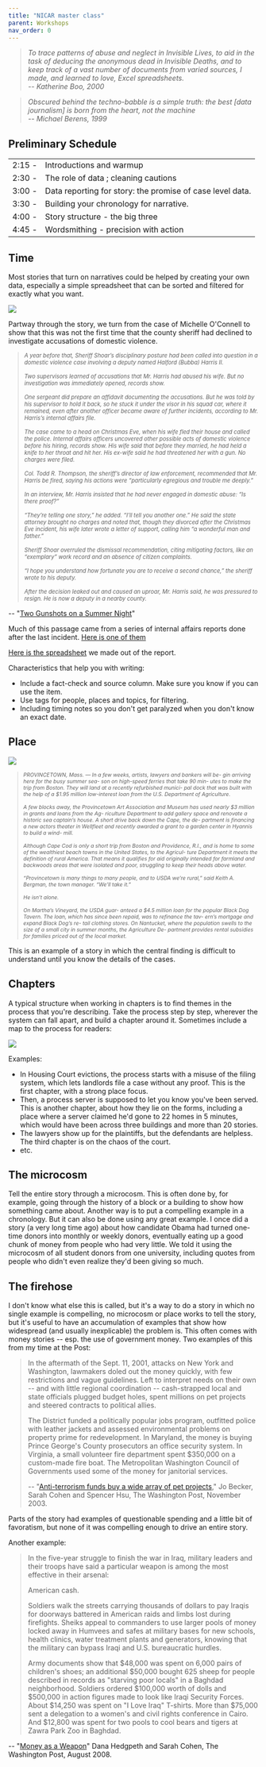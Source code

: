 ```yaml
---
title: "NICAR master class"
parent: Workshops
nav_order: 0
---
```



<blockquote>
<i>To trace patterns of abuse and neglect in Invisible Lives, to aid in the task of deducing the anonymous dead in Invisible Deaths, and to keep track of a vast number of documents from varied sources, I made, and learned to love, Excel spreadsheets. <br>
--  Katherine Boo, 2000 </i>
</blockquote>

<blockquote>
<i>Obscured behind the techno-babble is a simple truth: the best [data journalism] is born from the heart, not the machine
<br>
-- Michael Berens, 1999 </i>
</blockquote>

##  Preliminary Schedule

|      |      |
| --- | --- |
| 2:15 - | Introductions and warmup
| 2:30 - | The role of data ; cleaning cautions
| 3:00 -  | Data reporting for story: the promise of case level data.
| 3:30 - | Building your chronology for narrative.
| 4:00 - | Story structure - the big three
| 4:45 - | Wordsmithing - precision with action

## Time

Most stories that turn on narratives could be helped by creating your own data, especially a simple spreadsheet that can be sorted and filtered for exactly what you want.

![](images/twogunshots2.jpg)

Partway through the story, we turn from the case of Michelle O'Connell to show that this was not the first time that the county sheriff had declined to investigate accusations of domestic violence.

<blockquote style="font-size:80%;font-style:italic">
A year before that, Sheriff Shoar’s disciplinary posture had been called into question in a domestic violence case involving a deputy named Halford (Bubba) Harris II.
<br><br>
Two supervisors learned of accusations that Mr. Harris had abused his wife. But no investigation was immediately opened, records show.
<br><br>
One sergeant did prepare an affidavit documenting the accusations. But he was told by his supervisor to hold it back, so he stuck it under the visor in his squad car, where it remained, even after another officer became aware of further incidents, according to Mr. Harris’s internal affairs file.
<br><br>
The case came to a head on Christmas Eve, when his wife fled their house and called the police. Internal affairs officers uncovered other possible acts of domestic violence before his hiring, records show. His wife said that before they married, he had held a knife to her throat and hit her. His ex-wife said he had threatened her with a gun. No charges were filed.
<br><br>
Col. Todd R. Thompson, the sheriff’s director of law enforcement, recommended that Mr. Harris be fired, saying his actions were “particularly egregious and trouble me deeply.”
<br><br>
In an interview, Mr. Harris insisted that he had never engaged in domestic abuse: “Is there proof?”
<br><br>
“They’re telling one story,” he added. “I’ll tell you another one.” He said the state attorney brought no charges and noted that, though they divorced after the Christmas Eve incident, his wife later wrote a letter of support, calling him “a wonderful man and father.”
<br><br>
Sheriff Shoar overruled the dismissal recommendation, citing mitigating factors, like an “exemplary” work record and an absence of citizen complaints.
<br><br>
“I hope you understand how fortunate you are to receive a second chance,” the sheriff wrote to his deputy.
<br><br>
After the decision leaked out and caused an uproar, Mr. Harris said, he was pressured to resign. He is now a deputy in a nearby county.
</blockquote>

-- "[Two Gunshots on a Summer Night](http://www.nytimes.com/projects/2013/two-gunshots/index.html)"


Much of this passage came from a series of internal affairs reports done after the last incident.
[Here is one of them]({{site.baseurl}}/assets/docs/internal-affairs-report)

[Here is the spreadsheet]({{site.baseurl}}/assets/data/xlexamples/bubba_harris_protocol.xlsx) we made out of the report.

Characteristics that help you with writing:
* Include a fact-check and source column. Make sure you know if you can use the item.
* Use tags for people, places and topics, for filtering.
* Including timing notes so you don't get paralyzed when you don't know an exact date.

## Place

![](images/rural.png)

<blockquote style="font-size:75%;font-style:italic">
PROVINCETOWN, Mass. — In a few weeks, artists, lawyers and bankers will be- gin arriving here for the busy summer sea- son on high-speed ferries that take 90 min- utes to make the trip from Boston. They will land at a recently refurbished munici- pal dock that was built with the help of a $1.95 million low-interest loan from the U.S. Department of Agriculture.
<br><br>
A few blocks away, the Provincetown Art Association and Museum has used nearly $3 million in grants and loans from the Ag- riculture Department to add gallery space and renovate a historic sea captain’s house. A short drive back down the Cape, the de- partment is financing a new actors theater in Wellfleet and recently awarded a grant to a garden center in Hyannis to build a wind- mill.
<br><br>
Although Cape Cod is only a short trip from Boston and Providence, R.I., and is home to some of the wealthiest beach towns in the United States, to the Agricul- ture Department it meets the definition of rural America. That means it qualifies for aid originally intended for farmland and
backwoods areas that were isolated and poor, struggling to keep their heads above water.
<br><br>
“Provincetown is many things to many people, and to USDA we’re rural,” said Keith A. Bergman, the town manager. “We’ll take it.”
<br><br>
He isn’t alone.
<br><br>
On Martha’s Vineyard, the USDA guar- anteed a $4.5 million loan for the popular Black Dog Tavern. The loan, which has since been repaid, was to refinance the tav- ern’s mortgage and expand Black Dog’s re- tail clothing stores. On Nantucket, where the population swells to the size of a small city in summer months, the Agriculture De- partment provides rental subsidies for families priced out of the local market.
</blockquote>

This is an example of a story in which the central finding is difficult to understand until you know the details of the cases.

## Chapters

A typical structure when working in chapters is to find themes in the process that you're describing.  Take the process step by step, wherever the system can fall apart, and build a chapter around it. Sometimes include a map to the process for readers:

![](images/fatality-map.png)

Examples:

* In Housing Court evictions, the process starts with a misuse of the filing system, which lets landlords file a case without any proof. This is the first chapter, with a strong place focus.
* Then, a process server is supposed to let you know you've been served. This is another chapter, about how they lie on the forms, including a place where a server claimed he'd gone to 22 homes in 5 minutes, which would have been across three buildings and more than 20 stories.
* The lawyers show up for the plaintiffs, but the defendants are helpless. The third chapter is on the chaos of the court.
* etc.


## The microcosm

Tell the entire story through a microcosm. This is often done by, for example, going through the history of a block or a building to show how something came about. Another way is to put a compelling example in a chronology.  But it can also be done using any great example. I once did a story (a very long time ago) about how candidate Obama had turned one-time donors into monthly or weekly donors, eventually eating up a good chunk of money from people who had very little. We told it using the microcosm of all student donors from one university, including quotes from people who didn't even realize they'd been giving so much.

## The firehose

I don't know what else this is called, but it's a way to do a story in which no single example is compelling, no microcosm or place works to tell the story, but it's useful to have an accumulation of examples that show how widespread (and usually inexplicable) the problem is. This often comes with money stories -- esp. the use of government money. Two examples of this from my time at the Post:

<blockquote><p>In the aftermath of the Sept. 11, 2001, attacks on New York and Washington, lawmakers doled out the money quickly, with few restrictions and vague guidelines. Left to interpret needs on their own -- and with little regional coordination -- cash-strapped local and state officials plugged budget holes, spent millions on pet projects and steered contracts to political allies.</p>
<p>The District funded a politically popular jobs program, outfitted police with leather jackets and assessed environmental problems on property prime for redevelopment. In Maryland, the money is buying Prince George's County prosecutors an office security system. In Virginia, a small volunteer fire department spent $350,000 on a custom-made fire boat. The Metropolitan Washington Council of Governments used some of the money for janitorial services.</p>

-- "[Anti-terrorism funds buy a wide array of pet projects](https://www.washingtonpost.com/archive/politics/2003/11/23/anti-terrorism-funds-buy-wide-array-of-pet-projects/35c61084-9ea6-42bc-a666-f1e6390b2a6d/)," Jo Becker, Sarah Cohen and Spencer Hsu, The Washington Post, November 2003.
</blockquote>

Parts of the story had examples of questionable spending and a little bit of favoratism, but none of it was compelling enough to drive an entire story.

Another example:

<blockquote>
In the five-year struggle to finish the war in Iraq, military leaders and their troops have said a particular weapon is among the most effective in their arsenal:

American cash.

Soldiers walk the streets carrying thousands of dollars to pay Iraqis for doorways battered in American raids and limbs lost during firefights. Sheiks appeal to commanders to use larger pools of money locked away in Humvees and safes at military bases for new schools, health clinics, water treatment plants and generators, knowing that the military can bypass Iraqi and U.S. bureaucratic hurdles.

Army documents show that $48,000 was spent on 6,000 pairs of children's shoes; an additional $50,000 bought 625 sheep for people described in records as "starving poor locals" in a Baghdad neighborhood. Soldiers ordered $100,000 worth of dolls and $500,000 in action figures made to look like Iraqi Security Forces. About $14,250 was spent on "I Love Iraq" T-shirts. More than $75,000 sent a delegation to a women's and civil rights conference in Cairo. And $12,800 was spent for two pools to cool bears and tigers at Zawra Park Zoo in Baghdad.
</blockquote>

-- "[Money as a Weapon](https://cronkitedata.github.io/cronkite-docs/assets/docs/cerp.pdf)" Dana Hedgpeth and Sarah Cohen, The Washington Post, August 2008. 
